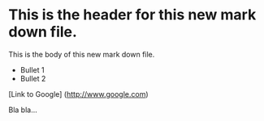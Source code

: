 # This is the header for this new mark down file.

This is the body of this new mark down file.

* Bullet 1
* Bullet 2

[Link to Google] (http://www.google.com)

Bla bla...
